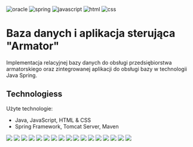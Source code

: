 
![oracle](https://img.shields.io/badge/Oracle-F80000?style=for-the-badge&logo=Oracle&logoColor=white)
![spring](https://img.shields.io/badge/Spring-6DB33F?style=for-the-badge&logo=spring&logoColor=white)
![javascript](https://img.shields.io/badge/JavaScript-323330?style=for-the-badge&logo=javascript&logoColor=F7DF1E)
![html](https://img.shields.io/badge/HTML5-E34F26?style=for-the-badge&logo=html5&logoColor=white)
![css](https://img.shields.io/badge/CSS3-1572B6?style=for-the-badge&logo=css3&logoColor=white)



# Baza danych i aplikacja sterująca "Armator"

Implementacja relacyjnej bazy danych do obsługi przedsiębiorstwa armatorskiego oraz zintegrowanej aplikacji do obsługi bazy w technologii Java Spring.

## Technologiess
Użyte technologie:
 * Java, JavaScript, HTML & CSS
 * Spring Framework, Tomcat Server, Maven



<img src="zdj\mainpage.png"/>
<img src="zdj\LOGINBEZPRZESUWANIA.png"/>
<img src="zdj\loginpageLEPSZYSCREENXD.png"/>
<img src="zdj\adminmainpage1.png"/>
<img src="zdj\adminmainpage2.png"/>
<img src="zdj\adminmainpage3.png"/>
<img src="zdj\adminmainpage4.png"/>

<img src="zdj\editformprzyklad.png"/>
<img src="zdj\newprzyklad.png"/>
<img src="zdj\beforedelete.png"/>
<img src="zdj\afterdelete.png"/>
<img src="zdj\error.png"/>
<img src="zdj\usermainpage.png"/>
<img src="zdj\gdzieplywamy.png"/>
<img src="zdj\czymplywamy.png"/>
<img src="zdj\zobaczdane.png"/>
<img src="zdj\edytujdaneklienta.png"/>


